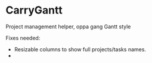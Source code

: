 # CarryGantt
Project management helper, oppa gang Gantt style

Fixes needed:
- Resizable columns to show full projects/tasks names.
- 
